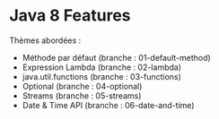 # Java 8 Features

Thèmes abordées :

* Méthode par défaut (branche : 01-default-method)
* Expression Lambda (branche : 02-lambda)
* java.util.functions (branche : 03-functions)
* Optional (branche : 04-optional)
* Streams (branche : 05-streams)
* Date & Time API (branche : 06-date-and-time)
